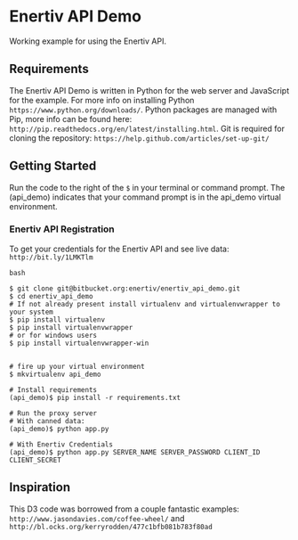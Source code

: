 # Enertiv API Demo

Working example for using the Enertiv API.

## Requirements

The Enertiv API Demo is written in Python for the web server and JavaScript for the example. For more info on installing Python `https://www.python.org/downloads/`.  Python packages are managed with Pip, more info can be found here: `http://pip.readthedocs.org/en/latest/installing.html`.  Git is required for cloning the repository: `https://help.github.com/articles/set-up-git/`


## Getting Started
Run the code to the right of the `$` in your terminal or command prompt.  The (api_demo) indicates that your command prompt is in the api_demo virtual environment.

### Enertiv API Registration
To get your credentials for the Enertiv API and see live data: `http://bit.ly/1LMKTlm`

`bash`

    $ git clone git@bitbucket.org:enertiv/enertiv_api_demo.git
    $ cd enertiv_api_demo
    # If not already present install virtualenv and virtualenvwrapper to your system
    $ pip install virtualenv
    $ pip install virtualenvwrapper  
    # or for windows users 
    $ pip install virtualenvwrapper-win


    # fire up your virtual environment
    $ mkvirtualenv api_demo

    # Install requirements
    (api_demo)$ pip install -r requirements.txt

    # Run the proxy server
    # With canned data:
    (api_demo)$ python app.py

    # With Enertiv Credentials
    (api_demo)$ python app.py SERVER_NAME SERVER_PASSWORD CLIENT_ID CLIENT_SECRET

## Inspiration

This D3 code was borrowed from a couple fantastic examples: `http://www.jasondavies.com/coffee-wheel/` and `http://bl.ocks.org/kerryrodden/477c1bfb081b783f80ad`
